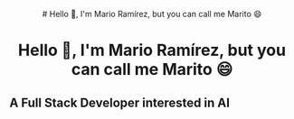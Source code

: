 <p align="center">
# Hello 👋, I'm Mario Ramírez, but you can call me Marito 😄
<center> <h1>Hello 👋, I'm Mario Ramírez, but you can call me Marito 😄</h1> </center>

## A Full Stack Developer interested in AI
